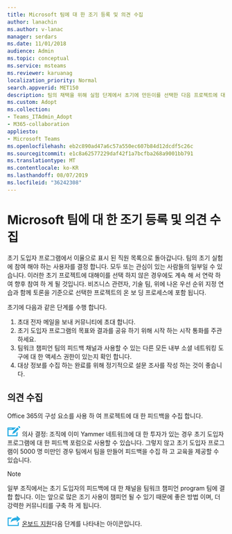 ```yaml
---
title: Microsoft 팀에 대 한 조기 등록 및 의견 수집
author: lanachin
ms.author: v-lanac
manager: serdars
ms.date: 11/01/2018
audience: Admin
ms.topic: conceptual
ms.service: msteams
ms.reviewer: karuanag
localization_priority: Normal
search.appverid: MET150
description: 팀의 채택을 위해 실험 단계에서 초기에 만든이를 선택한 다음 프로젝트에 대 한 의견을 수집 합니다.
ms.custom: Adopt
ms.collection:
- Teams_ITAdmin_Adopt
- M365-collaboration
appliesto:
- Microsoft Teams
ms.openlocfilehash: eb2c890ad47a6c57a550ec607b84d12dcdf5c26c
ms.sourcegitcommit: e1c8a62577229daf42f1a7bcfba268a9001bb791
ms.translationtype: MT
ms.contentlocale: ko-KR
ms.lasthandoff: 08/07/2019
ms.locfileid: "36242308"
---
```

# <a name="onboard-early-adopters-and-gather-feedback-for-microsoft-teams"></a>Microsoft 팀에 대 한 조기 등록 및 의견 수집

초기 도입자 프로그램에서 이율으로 표시 된 직원 목록으로 돌아갑니다. 팀의 초기 실험에 참여 해야 하는 사용자를 결정 합니다. 모두 또는 관심이 있는 사람들의 일부일 수 있습니다. 이러한 초기 프로젝트에 대해이를 선택 하지 않은 경우에도 계속 해 서 연락 하 여 향후 참여 하 게 될 것입니다. 비즈니스 관련자, 기술 팀, 위에 나온 우선 순위 지정 연습과 함께 토론을 기준으로 선택한 프로젝트의 온 보 딩 프로세스에 포함 됩니다. 

초기에 다음과 같은 단계를 수행 합니다.

1. 초대 전자 메일을 보내 커뮤니티에 초대 합니다.
2. 초기 도입자 프로그램의 목표와 결과를 공유 하기 위해 시작 하는 시작 통화를 주관 하세요.
3. 팀워크 챔피언 팀의 피드백 채널과 사용할 수 있는 다른 모든 내부 소셜 네트워킹 도구에 대 한 액세스 권한이 있는지 확인 합니다. 
4. 대상 정보를 수집 하는 완료를 위해 정기적으로 설문 조사를 작성 하는 것이 좋습니다.

## <a name="gather-feedback"></a>의견 수집

Office 365의 구성 요소를 사용 하 여 프로젝트에 대 한 피드백을 수집 합니다.
  
![결정 지점을 나타내는 아이콘](media/teams-adoption-decision-icon.png) 의사 결정: 조직에 이미 Yammer 네트워크에 대 한 투자가 있는 경우 초기 도입자 프로그램에 대 한 피드백 포럼으로 사용할 수 있습니다. 그렇지 않고 초기 도입자 프로그램이 5000 명 미만인 경우 팀에서 팀을 만들어 피드백을 수집 하 고 교육을 제공할 수 있습니다.
  
> [!Note]
> 일부 조직에서는 초기 도입자의 피드백에 대 한 채널을 팀워크 챔피언 program 팀에 결합 합니다. 이는 앞으로 많은 조기 사용이 챔피언 될 수 있기 때문에 좋은 방법 이며, 더 강력한 커뮤니티를 구축 하 게 됩니다. 


![](media/teams-adoption-next-icon.png) [온보드 지원](teams-adoption-onboard-support.md)다음 단계를 나타내는 아이콘입니다.
